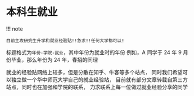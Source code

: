 # 本科生就业

!!! note

    目前主攻研究生升学和就业经验贴!!急求!!任何大学都可以!


标题格式为`年份-学院-就业`，其中年份为就业时的年份
例如，A 同学于 24 年 9 月份毕业，那么年份为 24 年，春招的同理

就业的经验贴网络上较多，但是分散在知乎、牛客等多个站点，
同时我们希望可以独立做一个华中师范大学自己的就业经验站，
目前就有部分文章转载自第三方站点，同时也在加强和学院的联系，
力求联系上每一位做过就业经验分享的同学